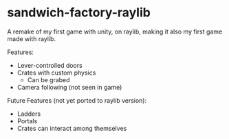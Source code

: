 # sandwich-factory-raylib
A remake of my first game with unity, on raylib, making it also my first game made with raylib.

Features:
  * Lever-controlled doors
  * Crates with custom physics
    * Can be grabed
  * Camera following (not seen in game)

Future Features (not yet ported to raylib version):
  * Ladders
  * Portals
  * Crates can interact among themselves
